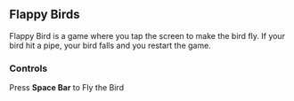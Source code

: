 ## Flappy Birds

Flappy Bird is a game where you tap the screen to make the bird fly. If your bird hit a pipe, your bird falls and you restart the game.

### Controls

Press **Space Bar** to Fly the Bird

